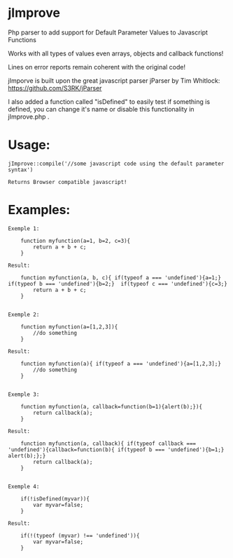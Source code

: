 # jImprove
Php parser to add support for Default Parameter Values to Javascript Functions

Works with all types of values even arrays, objects and callback functions!

Lines on error reports remain coherent with the original code!

jImporve is built upon the great javascript parser jParser by Tim Whitlock: https://github.com/S3RK/jParser

I also added a function called "isDefined" to easily test if something is defined, you can change it's name or disable this functionality in jImprove.php .

Usage:
=====
	
	jImprove::compile('//some javascript code using the default parameter syntax')
	
	Returns Browser compatible javascript!
	
Examples:
=========
	
	Exemple 1: 
		
		function myfunction(a=1, b=2, c=3){
			return a + b + c;
		}
	
	Result:
	
		function myfunction(a, b, c){ if(typeof a === 'undefined'){a=1;}  if(typeof b === 'undefined'){b=2;}  if(typeof c === 'undefined'){c=3;} 
			return a + b + c;
		}
		
	
	Exemple 2: 
		
		function myfunction(a=[1,2,3]){
			//do something
		}
	
	Result:
	
		function myfunction(a){ if(typeof a === 'undefined'){a=[1,2,3];} 
			//do something
		}
	
	
	Exemple 3: 
		
		function myfunction(a, callback=function(b=1){alert(b);}){
			return callback(a);
		}
	
	Result:
	
		function myfunction(a, callback){ if(typeof callback === 'undefined'){callback=function(b){ if(typeof b === 'undefined'){b=1;} alert(b);};} 
			return callback(a);
		}
	
	
	Exemple 4: 
	
		if(!isDefined(myvar)){
			var myvar=false;
		}
	
	Result:
	
		if(!(typeof (myvar) !== 'undefined')){
			var myvar=false;
		}
		
